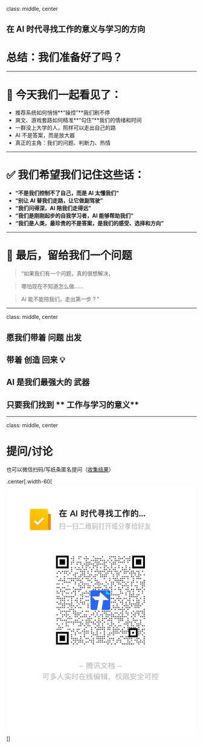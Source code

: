class: middle, center
## 在 AI 时代寻找工作的意义与学习的方向
# 总结：我们准备好了吗？

---
# 🌟 今天我们一起看见了：

- 推荐系统如何悄悄**“操控”**我们刷不停
- 爽文、游戏套路如何精准**“勾住”**我们的情绪和时间
- 一群没上大学的人，照样可以走出自己的路
- AI 不是答案，而是放大器
- 真正的主角：我们的问题、判断力、热情

---
# ✅ 我们希望我们记住这些话：

- **“不是我们控制不了自己，而是 AI 太懂我们”**  
- **“别让 AI 替我们走路，让它做副驾驶”**  
- **“我们问得深，AI 陪我们走得远”**  
- **“我们是刚刚起步的自我学习者，AI 能够帮助我们”**  
- **“我们是人类，最珍贵的不是答案，是我们的感受、选择和方向”**

---
# 💬 最后，留给我们一个问题

> “如果我们有一个问题，真的很想解决，  

> 哪怕现在不知道怎么做……  

> AI 能不能陪我们，走出第一步？”

---
class: middle, center
## 愿我们带着 **问题** 出发
## 带着 **创造** 回来 💡
## AI 是我们最强大的 **武器**
## 只要我们找到 ** 工作与学习的意义**

---
class: middle, center

# 提问/讨论

也可以微信扫码/写纸条匿名提问（[收集结果](https://docs.qq.com/sheet/DT21oS2xBZXVCb0pX?tab=a7rw5l)）

.center[.width-60[![](./fig/question.png)]]
